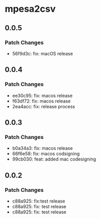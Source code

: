 # mpesa2csv

## 0.0.5

### Patch Changes

- 56f9d3c: fix: macOS release

## 0.0.4

### Patch Changes

- ee30c95: fix: macos release
- f63df72: fix: macos release
- 2ea4acc: fix: release process

## 0.0.3

### Patch Changes

- b0a34a3: fix: macos release
- 66f6e58: fix: macos codsigning
- 99cb030: feat: added mac codesigning

## 0.0.2

### Patch Changes

- c88a925: fix:test release
- c88a925: fix: test release
- c88a925: fix: test release
